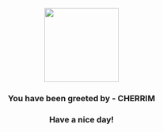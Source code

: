 <p align="center">
            <img src="https://raw.githubusercontent.com/PokeAPI/sprites/master/sprites/pokemon/421.png" width="150" height="150">
          </p>
          <h3 align="center">You have been greeted by - <b>CHERRIM</b></h3>
          <h3 align="center">Have a nice day!</h3>
